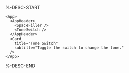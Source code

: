 %-DESC-START

```xmlui-pg {4} copy display name="Example: using ToneSwitch"
<App>
  <AppHeader>
    <SpaceFiller />
    <ToneSwitch />
  </AppHeader>
  <Card
    title="Tone Switch"
    subtitle="Toggle the switch to change the tone."
  />
</App>
```

%-DESC-END
